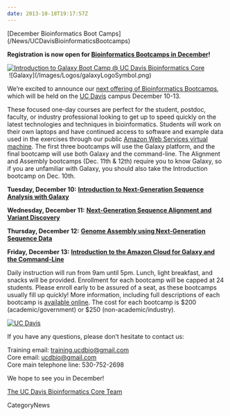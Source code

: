 ```yaml
---
date: 2013-10-18T19:17:57Z
---
```

<div class='newsItemHeader'>[December Bioinformatics Boot Camps](/News/UCDavisBioinformaticsBootcamps)</div>

**Registration is now open for [Bioinformatics Bootcamps in December](https://training.bioinformatics.ucdavis.edu/bootcamps/)!**

<div class='left'><a href='https://training.bioinformatics.ucdavis.edu/bootcamps/'><img src='/Images/Logos/UCDavisGenomeCenterLogo.jpg' alt='Introduction to Galaxy Boot Camp @ UC Davis Bioinformatics Core'  /></a><br />
&nbsp;![Galaxy](/Images/Logos/galaxyLogoSymbol.png)</div>

We’re excited to announce our [next offering of Bioinformatics Bootcamps](https://training.bioinformatics.ucdavis.edu/bootcamps/), which will be held on the [UC Davis](http://www.ucdavis.edu/) campus December 10-13.  

These focused one-day courses are perfect for the student, postdoc, faculty, or industry professional looking to get up to speed quickly on the latest technologies and techniques in bioinformatics. Students will work on their own laptops and have continued access to software and example data used in the exercises through our public [Amazon Web Services virtual machine](http://bioinformatics.ucdavis.edu/software/). The first three bootcamps will use the Galaxy platform, and the final bootcamp will use both Galaxy and the command-line. The Alignment and Assembly bootcamps (Dec. 11th & 12th) require you to know Galaxy, so if you are unfamiliar with Galaxy, you should also take the Introduction bootcamp on Dec. 10th.

 **Tuesday, December 10:**
  **[Introduction to Next-Generation Sequence Analysis with Galaxy](http://training.bioinformatics.ucdavis.edu/2013/10/16/bootcamp-introduction-to-next-generation-sequence-analysis-with-galaxy-december-10-2013/)**

 **Wednesday, December 11:**
  **[Next-Generation Sequence Alignment and Variant Discovery](http://training.bioinformatics.ucdavis.edu/2013/10/16/bootcamp-next-generation-sequence-alignment-and-variant-discovery-december-11-2013/)**

 **Thursday, December 12:**
  **[Genome Assembly using Next-Generation Sequence Data](http://training.bioinformatics.ucdavis.edu/2013/10/16/bootcamp-genome-assembly-using-next-generation-sequence-data-december-12-2013/)**

 **Friday, December 13:**
  **[Introduction to the Amazon Cloud for Galaxy and the Command-Line](http://training.bioinformatics.ucdavis.edu/2013/10/16/bootcamp-introduction-to-the-amazon-cloud-for-galaxy-and-the-command-line-december-13-2013/)**

Daily instruction will run from 9am until 5pm. Lunch, light breakfast, and snacks will be provided. Enrollment for each bootcamp will be capped at 24 students. Please enroll early to be assured of a seat, as these bootcamps usually fill up quickly!  More information, including full descriptions of each bootcamp is [available online](https://training.bioinformatics.ucdavis.edu/bootcamps/).  The cost for each bootcamp is $200 (academic/government) or $250 (non-academic/industry).

<div class='right'><a href='https://training.bioinformatics.ucdavis.edu/bootcamps/'><img src='/Images/Logos/UCDavisLogoSmall.gif' alt='UC Davis'  /></a></div>

If you have any questions, please don’t hesitate to contact us:

 Training email: training.ucdbio@gmail.com<br />
 Core email: ucdbio@gmail.com<br />
 Core main telephone line: 530-752-2698

We hope to see you in December!

[The UC Davis Bioinformatics Core Team](http://training.bioinformatics.ucdavis.edu)<br />


CategoryNews
